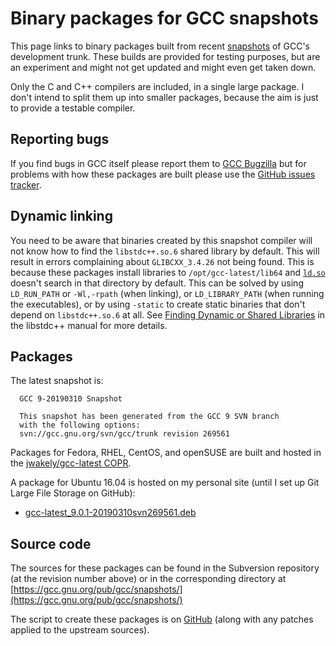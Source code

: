 # Binary packages for GCC snapshots

This page links to binary packages
built from recent [snapshots](https://gcc.gnu.org/snapshots.html)
of GCC's development trunk.
These builds are provided for testing purposes,
but are an experiment and might not get updated
and might even get taken down.

Only the C and C++ compilers are included, in a single large package.
I don't intend to split them up into smaller packages,
because the aim is just to provide a testable compiler.

## Reporting bugs

If you find bugs in GCC itself please report them to
[GCC Bugzilla](https://gcc.gnu.org/bugs)
but for problems with how these packages are built
please use the
[GitHub issues tracker](https://github.com/jwakely/pkg-gcc-latest/issues).

## Dynamic linking

You need to be aware that binaries created by this snapshot compiler
will not know how to find the `libstdc++.so.6` shared library by default.
This will result in errors complaining about `GLIBCXX_3.4.26` not being found.
This is because these packages install libraries to `/opt/gcc-latest/lib64`
and [`ld.so`](http://man7.org/linux/man-pages/man8/ld.so.8.html)
doesn't search in that directory by default.
This can be solved by using `LD_RUN_PATH` or `-Wl,-rpath` (when linking),
or `LD_LIBRARY_PATH` (when running the executables),
or by using `-static` to create static binaries that don't depend on
`libstdc++.so.6` at all.
See [Finding Dynamic or Shared Libraries](https://gcc.gnu.org/onlinedocs/libstdc++/manual/using_dynamic_or_shared.html#manual.intro.using.linkage.dynamic)
in the libstdc++ manual for more details.

## Packages

The latest snapshot is:

      GCC 9-20190310 Snapshot

      This snapshot has been generated from the GCC 9 SVN branch
      with the following options:
      svn://gcc.gnu.org/svn/gcc/trunk revision 269561

Packages for Fedora, RHEL, CentOS, and openSUSE
are built and hosted in the
[jwakely/gcc-latest COPR](https://copr.fedorainfracloud.org/coprs/jwakely/gcc-latest/).

A package for Ubuntu 16.04 is hosted on my personal site (until I set up Git Large File Storage on GitHub):

- [gcc-latest_9.0.1-20190310svn269561.deb](http://kayari.org/gcc-latest_9.0.1-20190310svn269561.deb)

## Source code

The sources for these packages can be found in the Subversion repository
(at the revision number above) or in the corresponding directory at
[https://gcc.gnu.org/pub/gcc/snapshots/](https://gcc.gnu.org/pub/gcc/snapshots/)

The script to create these packages
is on [GitHub](https://github.com/jwakely/pkg-gcc-latest)
(along with any patches applied to the upstream sources).
